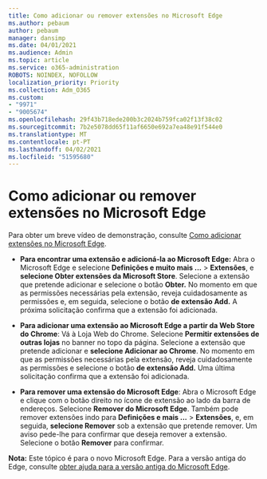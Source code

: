 ```yaml
---
title: Como adicionar ou remover extensões no Microsoft Edge
ms.author: pebaum
author: pebaum
manager: dansimp
ms.date: 04/01/2021
ms.audience: Admin
ms.topic: article
ms.service: o365-administration
ROBOTS: NOINDEX, NOFOLLOW
localization_priority: Priority
ms.collection: Adm_O365
ms.custom:
- "9971"
- "9005674"
ms.openlocfilehash: 29f43b718ede200b3c2024b759fca02f13f38c02
ms.sourcegitcommit: 7b2e5078dd65f11af6650e692a7ea48e91f544e0
ms.translationtype: MT
ms.contentlocale: pt-PT
ms.lasthandoff: 04/02/2021
ms.locfileid: "51595680"
---
```

# <a name="how-to-add-or-remove-extensions-in-microsoft-edge"></a>Como adicionar ou remover extensões no Microsoft Edge

Para obter um breve vídeo de demonstração, consulte [Como adicionar extensões no Microsoft Edge](https://support.microsoft.com/help/4027935/windows-10-add-or-remove-browser-extensions).

- **Para encontrar uma extensão e adicioná-la ao Microsoft Edge:** Abra o Microsoft Edge e selecione **Definições e muito mais ...**  >  **Extensões**, e **selecione Obter extensões da Microsoft Store**. Selecione a extensão que pretende adicionar e selecione o botão **Obter.** No momento em que as permissões necessárias pela extensão, reveja cuidadosamente as permissões e, em seguida, selecione o botão **de extensão Add.** A próxima solicitação confirma que a extensão foi adicionada.

- **Para adicionar uma extensão ao Microsoft Edge a partir da Web Store do Chrome**: Vá à Loja Web do Chrome. Selecione **Permitir extensões de outras lojas** no banner no topo da página. Selecione a extensão que pretende adicionar e **selecione Adicionar ao Chrome**. No momento em que as permissões necessárias pela extensão, reveja cuidadosamente as permissões e selecione o botão **de extensão Add.** Uma última solicitação confirma que a extensão foi adicionada.

- **Para remover uma extensão do Microsoft Edge**: Abra o Microsoft Edge e clique com o botão direito no ícone de extensão ao lado da barra de endereços. Selecione **Remover do Microsoft Edge**. Também pode remover extensões indo para **Definições e mais ...**  >  **Extensões**, e, em seguida, **selecione Remover** sob a extensão que pretende remover. Um aviso pede-lhe para confirmar que deseja remover a extensão. Selecione o botão **Remover** para confirmar.

**Nota:** Este tópico é para o novo Microsoft Edge. Para a versão antiga do Edge, consulte [obter ajuda para a versão antiga do Microsoft Edge](https://support.microsoft.com/hub/4522743/microsoft-edge-help).